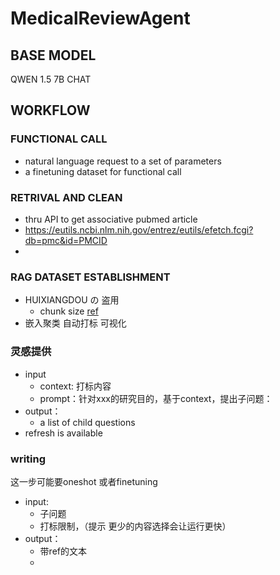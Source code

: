 # MedicalReviewAgent

## BASE MODEL
QWEN 1.5 7B CHAT

## WORKFLOW 
### FUNCTIONAL CALL 
- natural language request to a set of parameters
- a finetuning dataset for functional call
### RETRIVAL AND CLEAN
- thru API to get associative pubmed article
- https://eutils.ncbi.nlm.nih.gov/entrez/eutils/efetch.fcgi?db=pmc&id=PMCID
- 
### RAG DATASET ESTABLISHMENT
- HUIXIANGDOU の 盗用
    - chunk size [ref](https://www.llamaindex.ai/blog/evaluating-the-ideal-chunk-size-for-a-rag-system-using-llamaindex-6207e5d3fec5)
- 嵌入聚类 自动打标 可视化
### 灵感提供
- input
    - context: 打标内容
    - prompt：针对xxx的研究目的，基于context，提出子问题：
- output：
    - a list of child questions
- refresh is available
### writing
这一步可能要oneshot 或者finetuning
- input:
    - 子问题
    - 打标限制，（提示 更少的内容选择会让运行更快）
- output：
    - 带ref的文本
    - 

